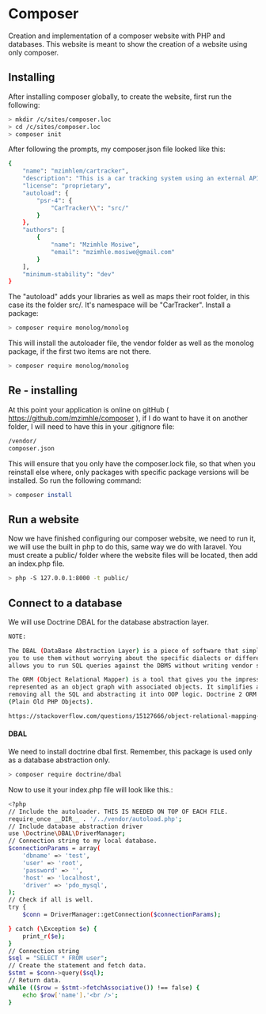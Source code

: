 # Composer
Creation and implementation of a composer website with PHP and databases.
This website is meant to show the creation of a website using only composer.

## Installing

After installing composer globally, to create the website, first run the following:
```sh
> mkdir /c/sites/composer.loc
> cd /c/sites/composer.loc
> composer init
```
After following the prompts, my composer.json file looked like this:
```sh
{
    "name": "mzimhlem/cartracker",
    "description": "This is a car tracking system using an external API.",
    "license": "proprietary",
    "autoload": {
        "psr-4": {
            "CarTracker\\": "src/"
        }
    },
    "authors": [
        {
            "name": "Mzimhle Mosiwe",
            "email": "mzimhle.mosiwe@gmail.com"
        }
    ],
    "minimum-stability": "dev"
}
```
The "autoload" adds your libraries as well as maps their root folder, in this case its the folder src/.
It's namespace will be "CarTracker".
Install a package:
```sh
> composer require monolog/monolog
```
This will install the autoloader file, the vendor folder as well as the monolog package, if the first two items 
are not there. 
```sh
> composer require monolog/monolog
```
## Re - installing
At this point your application is online on gitHub ( https://github.com/mzimhle/composer ), if I do want to have it on 
another folder, I will need to have this in your .gitignore file:
```sh
/vendor/
composer.json
```
This will ensure that you only have the composer.lock file, so that when you reinstall else where, only packages with 
specific package versions will be installed. So run the following command:
```sh
> composer install
```
## Run a website
Now we have finished configuring our composer website, we need to run it, we will use the built in php to do this, same way
we do with laravel. You must create a public/ folder where the website files will be located, then add an index.php file.
```sh
> php -S 127.0.0.1:8000 -t public/
```
## Connect to a database
We will use Doctrine DBAL for the database abstraction layer. 
```sh
NOTE:

The DBAL (DataBase Abstraction Layer) is a piece of software that simplifies interaction with SQL databases, by allowing
you to use them without worrying about the specific dialects or differences of the different DBMS vendors. It basically 
allows you to run SQL queries against the DBMS without writing vendor specific SQL.

The ORM (Object Relational Mapper) is a tool that gives you the impression of working with an in-memory data structure 
represented as an object graph with associated objects. It simplifies application logic related with SQL operations by 
removing all the SQL and abstracting it into OOP logic. Doctrine 2 ORM simply handles loading and persisting of POPO 
(Plain Old PHP Objects).

https://stackoverflow.com/questions/15127666/object-relational-mapping-vs-database-abstraction-layer
```
#### DBAL
We need to install doctrine dbal first. Remember, this package is used only as a database abstraction only.
```sh
> composer require doctrine/dbal
```
Now to use it your index.php file will look like this.:
```sh
<?php
// Include the autoloader. THIS IS NEEDED ON TOP OF EACH FILE.
require_once __DIR__ . '/../vendor/autoload.php';
// Include database abstraction driver
use \Doctrine\DBAL\DriverManager;
// Connection string to my local database.
$connectionParams = array(
    'dbname' => 'test',
    'user' => 'root',
    'password' => '',
    'host' => 'localhost',
    'driver' => 'pdo_mysql',
);
// Check if all is well.
try {
    $conn = DriverManager::getConnection($connectionParams);

} catch (\Exception $e) {
    print_r($e);
}
// Connection string
$sql = "SELECT * FROM user";
// Create the statement and fetch data.
$stmt = $conn->query($sql);
// Return data.
while (($row = $stmt->fetchAssociative()) !== false) {
    echo $row['name'].'<br />';
}
```

